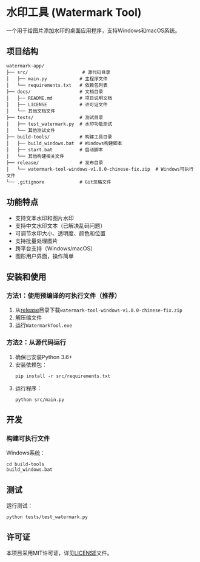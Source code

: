 # 水印工具 (Watermark Tool)

一个用于给图片添加水印的桌面应用程序，支持Windows和macOS系统。

## 项目结构

```
watermark-app/
├── src/                    # 源代码目录
│   ├── main.py            # 主程序文件
│   └── requirements.txt   # 依赖包列表
├── docs/                  # 文档目录
│   ├── README.md          # 项目说明文档
│   ├── LICENSE            # 许可证文件
│   └── 其他文档文件
├── tests/                 # 测试目录
│   ├── test_watermark.py  # 水印功能测试
│   └── 其他测试文件
├── build-tools/           # 构建工具目录
│   ├── build_windows.bat  # Windows构建脚本
│   ├── start.bat          # 启动脚本
│   └── 其他构建相关文件
├── release/               # 发布目录
│   └── watermark-tool-windows-v1.0.0-chinese-fix.zip  # Windows可执行文件
└── .gitignore             # Git忽略文件
```

## 功能特点

- 支持文本水印和图片水印
- 支持中文水印文本（已解决乱码问题）
- 可调节水印大小、透明度、颜色和位置
- 支持批量处理图片
- 跨平台支持（Windows/macOS）
- 图形用户界面，操作简单

## 安装和使用

### 方法1：使用预编译的可执行文件（推荐）

1. 从[release](release/)目录下载`watermark-tool-windows-v1.0.0-chinese-fix.zip`
2. 解压缩文件
3. 运行`WatermarkTool.exe`

### 方法2：从源代码运行

1. 确保已安装Python 3.6+
2. 安装依赖包：
   ```
   pip install -r src/requirements.txt
   ```
3. 运行程序：
   ```
   python src/main.py
   ```

## 开发

### 构建可执行文件

Windows系统：
```
cd build-tools
build_windows.bat
```

## 测试

运行测试：
```
python tests/test_watermark.py
```

## 许可证

本项目采用MIT许可证，详见[LICENSE](docs/LICENSE)文件。